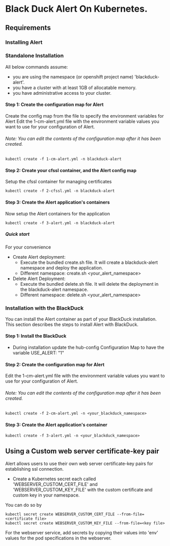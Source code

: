 # Black Duck Alert On Kubernetes.

## Requirements

### Installing Alert

### Standalone Installation
All below commands assume:
- you are using the namespace (or openshift project name) 'blackduck-alert'.
- you have a cluster with at least 1GB of allocatable memory.
- you have administrative access to your cluster.

#### Step 1: Create the configuration map for Alert

Create the config map from the file to specify the environment variables for Alert
Edit the 1-cm-alert.yml file with the environment variable values you want to use for your configuration of Alert.
###### Note:  You can edit the contents of the configuration map after it has been created. ######

```
kubectl create -f 1-cm-alert.yml -n blackduck-alert
```

#### Step 2: Create your cfssl container, and the Alert config map

Setup the cfssl container for managing certificates

```
kubectl create -f 2-cfssl.yml -n blackduck-alert
```

#### Step 3: Create the Alert application's containers
Now setup the Alert containers for the application

```
kubectl create -f 3-alert.yml -n blackduck-alert
```

##### Quick start
 For your convenience 
 * Create Alert deployment:
    * Execute the bundled create.sh file.  It will create a blackduck-alert namespace and deploy the application.
    * Different namespace: create.sh <your_alert_namespace>
 * Delete Alert Deployment:
    * Execute the bundled delete.sh file.  It will delete the deployment in the blackduck-alert namespace.
    * Different namespace: delete.sh <your_alert_namespace>

### Installation with the BlackDuck

You can install the Alert container as part of your BlackDuck installation.  This section describes the steps to install Alert with BlackDuck.

#### Step 1: Install the BlackDuck
 * During installation update the hub-config Configuration Map to have the variable USE_ALERT: "1"

#### Step 2: Create the configuration map for Alert
Edit the 1-cm-alert.yml file with the environment variable values you want to use for your configuration of Alert.
###### Note:  You can edit the contents of the configuration map after it has been created.

```
kubectl create -f 2-cm-alert.yml -n <your_blackduck_namespace>
```

#### Step 3: Create the Alert application's container

```
kubectl create -f 3-alert.yml -n <your_blackduck_namespace>
```

## Using a Custom web server certificate-key pair

Alert allows users to use their own web server certificate-key pairs for establishing ssl connection.

* Create a Kubernetes secret each called 'WEBSERVER_CUSTOM_CERT_FILE' and 'WEBSERVER_CUSTOM_KEY_FILE' with the custom certificate and custom key in your namespace.

You can do so by

```
kubectl secret create WEBSERVER_CUSTOM_CERT_FILE --from-file=<certificate file>
kubectl secret create WEBSERVER_CUSTOM_KEY_FILE --from-file=<key file>
```

For the webserver service, add secrets by copying their values into 'env'
values for the pod specifications in the webserver.

